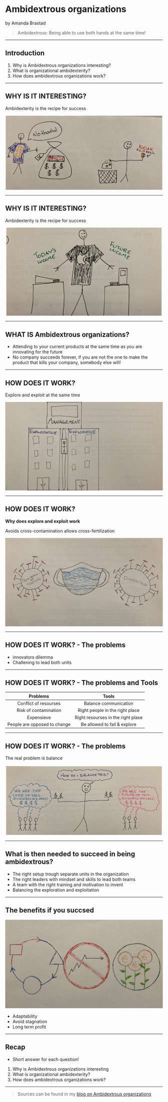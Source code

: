 #  Ambidextrous organizations

by Amanda Brastad 

> Ambidextrous: Being able to use both hands at the same time!

---
## Introduction 

1. Why is Ambidextrous organizations interesting?
2. What is organizational ambidexterity? 
3. How does ambidextrous organizations work? 

---
## WHY IS IT INTERESTING?

Ambidexterity is the recipe for success

![Image of Blockbuster and Kodak making the wrong choice](kodak_and_blockbuster.jpg)

---
## WHY IS IT INTERESTING?

Ambidexterity is the recipe for success

![Image of Apple being Ambidextrous](apple_beeing_ambidex.jpg)

---
## WHAT IS Ambidextrous organizations?

* Attending to your current products at the same time as you are innovating for the future 
* No company succeeds forever, if you are not the one to make the product that kills your company, somebody else will!   

---
## HOW DOES IT WORK?

Explore and exploit at the same time

![Image of separate explorative and exploitative units building](buliding_explorative.jpg)

---
## HOW DOES IT WORK? 
**Why does explore and exploit work**

Avoids cross-contamination allows cross-fertilization

![Image of cross contamination](cross.jpg)

---
## HOW DOES IT WORK? - The problems

* innovators dilemma 
* Challening to lead both units 

---
## HOW DOES IT WORK? - The problems and Tools

| **Problems**                 | **Tools**                           | 
| :---------------------------:|:-----------------------------------:| 
| Conflict of resourses        | Balance communication               | 
| Risk of contamination        | Right people in the right place     | 
| Expensieve                   | Right resourses in the right plase  |   
| People are opposed to change | Be allowed to fail & explore        |   

---
## HOW DOES IT WORK? - The problems
The real problem is balance 

![Image of balancing the ambidextrous units](balance_units.jpg)

---

## What is then needed to succeed in being ambidextrous? 
* The right setup trough separate units in the organization 
* The right leaders with mindset and skills to lead both teams 
* A team with the right training and motivation to invent
* Balancing the exploration and exploitation

---
## The benefits if you succsed 

![Image of Adaptability, Avoid stagnation & Long term profit  ](adaptability.jpg)

* Adaptability 
* Avoid stagnation 
* Long term profit 

---
## Recap 

* Short answer for each question! 
1. Why is Ambidextrous organizations interesting
2. What is organizational ambidexterity? 
3. How does ambidextrous organizations work? 

---

> Sources can be found in my [blog on Ambidextrous organizations](https://github.com/amandabrastad/2022ws_do_ab/blob/main/bl_blog_do.md)


